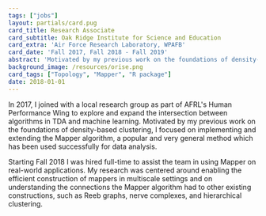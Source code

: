 ```yaml
---
tags: ["jobs"]
layout: partials/card.pug
card_title: Research Associate
card_subtitle: Oak Ridge Institute for Science and Education
card_extra: 'Air Force Research Laboratory, WPAFB'
card_date: 'Fall 2017, Fall 2018 - Fall 2019'
abstract: 'Motivated by my previous work on the foundations of density-based clustering, I focused on implementing and extending the Mapper algorithm, a popular and very general method which has been used successfully for data analysis.'
background_image: /resources/orise.png
card_tags: ["Topology", "Mapper", "R package"]
date: 2018-01-01
---
```


In 2017, I joined with a local research group as part of AFRL's Human Performance Wing to explore and expand the intersection between algorithms in TDA and machine learning. Motivated by my previous work on the foundations of density-based clustering, I focused on implementing and extending the Mapper algorithm, a popular and very general method which has been used successfully for data analysis. 

Starting Fall 2018 I was hired full-time to assist the team in using Mapper on real-world applications. My research was centered around enabling the efficient construction of mappers in multiscale settings and on understanding the connections the Mapper algorithm had to other existing constructions, such as Reeb graphs, nerve complexes, and hierarchical clustering.
